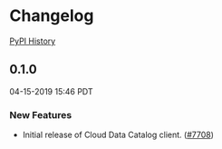 # Changelog

[PyPI History][1]

[1]: https://pypi.org/project/google-cloud-datacatalog/#history

## 0.1.0

04-15-2019 15:46 PDT

### New Features

- Initial release of Cloud Data Catalog client. ([#7708](https://github.com/googleapis/google-cloud-python/pull/7708))

